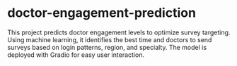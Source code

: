# doctor-engagement-prediction
This project predicts doctor engagement levels to optimize survey targeting. Using machine learning, it identifies the best time and doctors to send surveys based on login patterns, region, and specialty. The model is deployed with Gradio for easy user interaction.
